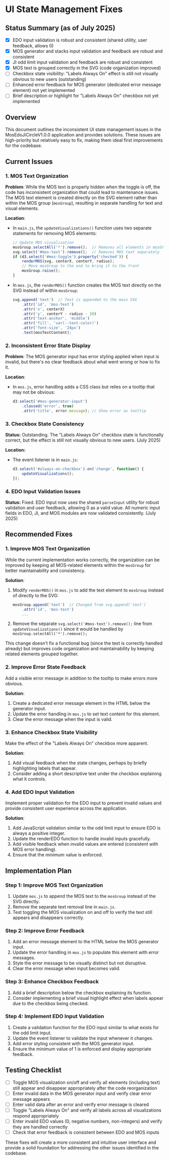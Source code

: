 # UI State Management Fixes

## Status Summary (as of July 2025)

- [x] EDO input validation is robust and consistent (shared utility, user feedback, allows 0)
- [x] MOS generator and stacks input validation and feedback are robust and consistent
- [x] JI odd limit input validation and feedback are robust and consistent
- [x] MOS text is grouped correctly in the SVG (code organization improved)
- [ ] Checkbox state visibility: "Labels Always On" effect is still not visually obvious to new users (outstanding)
- [ ] Enhanced error feedback for MOS generator (dedicated error message element) not yet implemented
- [ ] Brief description or highlight for "Labels Always On" checkbox not yet implemented

## Overview

This document outlines the inconsistent UI state management issues in the MosEdoJiCircleV1.0.0 application and provides solutions. These issues are high-priority but relatively easy to fix, making them ideal first improvements for the codebase.

## Current Issues

### 1. MOS Text Organization
**Problem**: While the MOS text is properly hidden when the toggle is off, the code has inconsistent organization that could lead to maintenance issues. The MOS text element is created directly on the SVG element rather than within the MOS group (`mosGroup`), resulting in separate handling for text and visual elements.

**Location**: 
- In `main.js`, the `updateVisualizations()` function uses two separate statements for removing MOS elements:
  ```javascript
  // Update MOS visualization
  mosGroup.selectAll('*').remove();  // Removes all elements in mosGroup
  svg.select('#mos-text').remove();  // Removes MOS text separately
  if (d3.select('#mos-toggle').property('checked')) {
      renderMOS(svg, centerX, centerY, radius);
      // Move mosGroup to the end to bring it to the front
      mosGroup.raise();
  }
  ```
- In `mos.js`, the `renderMOS()` function creates the MOS text directly on the SVG instead of within `mosGroup`:
  ```javascript
  svg.append('text')  // Text is appended to the main SVG
      .attr('id', 'mos-text')
      .attr('x', centerX)
      .attr('y', centerY - radius - 20)
      .attr('text-anchor', 'middle')
      .attr('fill', 'var(--text-color)')
      .attr('font-size', '24px')
      .text(mosTextContent);
  ```

### 2. Inconsistent Error State Display
**Problem**: The MOS generator input has error styling applied when input is invalid, but there's no clear feedback about what went wrong or how to fix it.

**Location**:
- In `mos.js`, error handling adds a CSS class but relies on a tooltip that may not be obvious:
  ```javascript
  d3.select('#mos-generator-input')
      .classed('error', true)
      .attr('title', error.message); // Show error as tooltip
  ```

### 3. Checkbox State Consistency
**Status:** Outstanding. The "Labels Always On" checkbox state is functionally correct, but the effect is still not visually obvious to new users. (July 2025)

**Location:**
- The event listener is in `main.js`:
  ```javascript
  d3.select('#always-on-checkbox').on('change', function() {
      updateVisualizations();
  });
  ```

### 4. EDO Input Validation Issues
**Status:** Fixed. EDO input now uses the shared `parseInput` utility for robust validation and user feedback, allowing 0 as a valid value. All numeric input fields in EDO, JI, and MOS modules are now validated consistently. (July 2025)

## Recommended Fixes

### 1. Improve MOS Text Organization
While the current implementation works correctly, the organization can be improved by keeping all MOS-related elements within the `mosGroup` for better maintainability and consistency.

**Solution**:
1. Modify `renderMOS()` in `mos.js` to add the text element to `mosGroup` instead of directly to the SVG:
   ```javascript
   mosGroup.append('text')  // Changed from svg.append('text')
       .attr('id', 'mos-text')
       ...
   ```

2. Remove the separate `svg.select('#mos-text').remove();` line from `updateVisualizations()` since it would be handled by `mosGroup.selectAll('*').remove();`

This change doesn't fix a functional bug (since the text is correctly handled already) but improves code organization and maintainability by keeping related elements grouped together.

### 2. Improve Error State Feedback
Add a visible error message in addition to the tooltip to make errors more obvious.

**Solution**:
1. Create a dedicated error message element in the HTML below the generator input.
2. Update the error handling in `mos.js` to set text content for this element.
3. Clear the error message when the input is valid.

### 3. Enhance Checkbox State Visibility
Make the effect of the "Labels Always On" checkbox more apparent.

**Solution**:
1. Add visual feedback when the state changes, perhaps by briefly highlighting labels that appear.
2. Consider adding a short descriptive text under the checkbox explaining what it controls.

### 4. Add EDO Input Validation
Implement proper validation for the EDO input to prevent invalid values and provide consistent user experience across the application.

**Solution**:
1. Add JavaScript validation similar to the odd limit input to ensure EDO is always a positive integer.
2. Update the renderEDO function to handle invalid inputs gracefully.
3. Add visible feedback when invalid values are entered (consistent with MOS error handling).
4. Ensure that the minimum value is enforced.

## Implementation Plan

### Step 1: Improve MOS Text Organization
1. Update `mos.js` to append the MOS text to the `mosGroup` instead of the SVG directly.
2. Remove the separate text removal line in `main.js`.
3. Test toggling the MOS visualization on and off to verify the text still appears and disappears correctly.

### Step 2: Improve Error Feedback
1. Add an error message element to the HTML below the MOS generator input.
2. Update the error handling in `mos.js` to populate this element with error messages.
3. Style the error message to be visually distinct but not disruptive.
4. Clear the error message when input becomes valid.

### Step 3: Enhance Checkbox Feedback
1. Add a brief description below the checkbox explaining its function.
2. Consider implementing a brief visual highlight effect when labels appear due to the checkbox being checked.

### Step 4: Implement EDO Input Validation
1. Create a validation function for the EDO input similar to what exists for the odd limit input.
2. Update the event listener to validate the input whenever it changes.
3. Add error styling consistent with the MOS generator input.
4. Ensure the minimum value of 1 is enforced and display appropriate feedback.

## Testing Checklist

- [ ] Toggle MOS visualization on/off and verify all elements (including text) still appear and disappear appropriately after the code reorganization
- [ ] Enter invalid data in the MOS generator input and verify clear error message appears
- [ ] Enter valid data after an error and verify error message is cleared
- [ ] Toggle "Labels Always On" and verify all labels across all visualizations respond appropriately
- [ ] Enter invalid EDO values (0, negative numbers, non-integers) and verify they are handled correctly
- [ ] Check that error feedback is consistent between EDO and MOS inputs

These fixes will create a more consistent and intuitive user interface and provide a solid foundation for addressing the other issues identified in the codebase.
